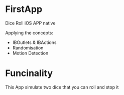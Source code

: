 # FirstApp
Dice Roll iOS APP native

Applying the concepts:

* IBOutlets & IBActions
* Randomisation
* Motion Detection

# Funcinality
This App simulate two dice that you can roll and stop it
